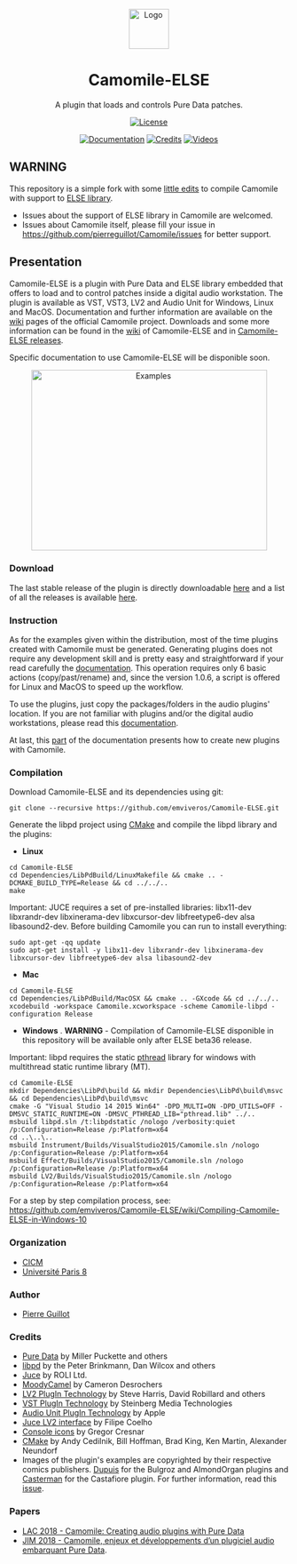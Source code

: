 <p align="center">
  <a href="https://github.com/pierreguillot/Camomile/wiki">
    <img src="https://user-images.githubusercontent.com/1409918/37906678-2b998b0a-3103-11e8-946a-10df0f3d2eca.png" alt="Logo" width=72 height=72>
  </a>
  <h1 align="center">Camomile-ELSE</h1>
  <p align="center">
    A plugin that loads and controls Pure Data patches.
  </p>
  <p align="center">
    <a href="https://github.com/pierreguillot/Camomile/blob/master/LICENSE"><img src="https://img.shields.io/badge/license-GPL--v3-blue.svg" alt="License"></a>
  </p>
  <p align="center">
    <a href="https://github.com/pierreguillot/Camomile/wiki"><img src="https://img.shields.io/badge/@-documentation-blue.svg" alt="Documentation"></a>
    <a href="https://github.com/pierreguillot/Camomile/wiki/Credits"><img src="https://img.shields.io/badge/@-credits-blue.svg" alt="Credits"></a>
    <a href="https://vimeo.com/album/4639971"><img src="https://img.shields.io/badge/@-videos-blue.svg" alt="Videos"></a>
  </p>
</p>

## WARNING
This repository is a simple fork with some [little edits](https://github.com/pierreguillot/Camomile/issues/214#issuecomment-704670696) to compile Camomile with support to [ELSE library](https://github.com/porres/pd-else).
- Issues about the support of ELSE library in Camomile are welcomed.
- Issues about Camomile itself, please fill your issue in https://github.com/pierreguillot/Camomile/issues for better support.

## Presentation

Camomile-ELSE is a plugin with Pure Data and ELSE library embedded that offers to load and to control patches inside a digital audio workstation. The plugin is available as VST, VST3, LV2 and Audio Unit for Windows, Linux and MacOS. Documentation and further information are available on the [wiki](https://github.com/pierreguillot/Camomile/wiki) pages of the official Camomile project. Downloads and some more information can be found in the [wiki](https://github.com/emviveros/Camomile-ELSE/wiki) of Camomile-ELSE and in [Camomile-ELSE releases](https://github.com/emviveros/Camomile-ELSE/releases).

Specific documentation to use Camomile-ELSE will be disponible soon.

<p align="center">
<img src="https://user-images.githubusercontent.com/1409918/35470969-05182302-0353-11e8-90b5-d37450206adf.png" alt="Examples" width=425 height=325>
</p>

### Download

The last stable release of the plugin is directly downloadable [here](https://github.com/emviveros/Camomile-ELSE/releases/latest) and a list of all the releases is available [here](https://github.com/emviveros/Camomile-ELSE/releases).

### Instruction

As for the examples given within the distribution, most of the time plugins created with Camomile must be generated. Generating plugins does not require any development skill and is pretty easy and straightforward if your read carefully the [documentation](https://github.com/pierreguillot/Camomile/wiki/How-to-generate-plugins). This operation requires only 6 basic actions (copy/past/rename) and, since the version 1.0.6, a script is offered for Linux and MacOS to speed up the workflow.

To use the plugins, just copy the packages/folders in the audio plugins' location. If you are not familiar with plugins and/or the digital audio workstations, please read this [documentation](https://github.com/pierreguillot/Camomile/wiki/How-to-install-plugins).

At last, this [part](https://github.com/pierreguillot/Camomile/wiki/How-to-create-new-plugins) of the documentation presents how to create new plugins with Camomile.

### Compilation

Download Camomile-ELSE and its dependencies using git:

```
git clone --recursive https://github.com/emviveros/Camomile-ELSE.git
```

Generate the libpd project using [CMake](https://cmake.org) and compile the libpd library and the plugins:

- **Linux**  
```
cd Camomile-ELSE
cd Dependencies/LibPdBuild/LinuxMakefile && cmake .. -DCMAKE_BUILD_TYPE=Release && cd ../../..
make
```
Important: JUCE requires a set of pre-installed libraries: libx11-dev libxrandr-dev libxinerama-dev libxcursor-dev libfreetype6-dev alsa libasound2-dev. Before building Camomile you can run to install everything:
```
sudo apt-get -qq update
sudo apt-get install -y libx11-dev libxrandr-dev libxinerama-dev libxcursor-dev libfreetype6-dev alsa libasound2-dev
```
- **Mac**
```
cd Camomile-ELSE
cd Dependencies/LibPdBuild/MacOSX && cmake .. -GXcode && cd ../../..
xcodebuild -workspace Camomile.xcworkspace -scheme Camomile-libpd -configuration Release
```
- **Windows**
.
**WARNING** - Compilation of Camomile-ELSE disponible in this repository will be available only after ELSE beta36 release.

Important: libpd requires the static [pthread](https://github.com/GerHobbelt/pthread-win32.git) library for windows with multithread static runtime library (MT).
```
cd Camomile-ELSE
mkdir Dependencies\LibPd\build && mkdir Dependencies\LibPd\build\msvc && cd Dependencies\LibPd\build\msvc
cmake -G "Visual Studio 14 2015 Win64" -DPD_MULTI=ON -DPD_UTILS=OFF -DMSVC_STATIC_RUNTIME=ON -DMSVC_PTHREAD_LIB="pthread.lib" ../..
msbuild libpd.sln /t:libpdstatic /nologo /verbosity:quiet /p:Configuration=Release /p:Platform=x64
cd ..\..\..
msbuild Instrument/Builds/VisualStudio2015/Camomile.sln /nologo /p:Configuration=Release /p:Platform=x64
msbuild Effect/Builds/VisualStudio2015/Camomile.sln /nologo /p:Configuration=Release /p:Platform=x64
msbuild LV2/Builds/VisualStudio2015/Camomile.sln /nologo /p:Configuration=Release /p:Platform=x64
```
For a step by step compilation process, see: https://github.com/emviveros/Camomile-ELSE/wiki/Compiling-Camomile-ELSE-in-Windows-10

### Organization

- [CICM](http://cicm.mshparisnord.org)
- [Université Paris 8](https://www.univ-paris8.fr)

### Author

- [Pierre Guillot](https://github.com/pierreguillot)

### Credits

- [Pure Data](http://msp.ucsd.edu/software.html) by Miller Puckette and others
- [libpd](http://libpd.cc) by the Peter Brinkmann, Dan Wilcox and others
- [Juce](https://github.com/WeAreROLI/JUCE) by ROLI Ltd.
- [MoodyCamel](https://github.com/cameron314/concurrentqueue) by Cameron Desrochers
- [LV2 PlugIn Technology](http://lv2plug.in) by Steve Harris, David Robillard and others
- [VST PlugIn Technology](https://www.steinberg.net/en/company/technologies/vst3.html) by Steinberg Media Technologies
- [Audio Unit PlugIn Technology](https://developer.apple.com/documentation/audiounit) by Apple
- [Juce LV2 interface](http://www.falktx.com) by Filipe Coelho
- [Console icons](https://www.flaticon.com/authors/gregor-cresnar) by Gregor Cresnar
- [CMake](https://cmake.org/) by Andy Cedilnik, Bill Hoffman, Brad King, Ken Martin, Alexander Neundorf
- Images of the plugin's examples are copyrighted by their respective comics publishers. [Dupuis](https://www.dupuis.com/) for the Bulgroz and AlmondOrgan plugins and [Casterman](https://www.casterman.com/) for the Castafiore plugin. For further information, read this [issue](https://github.com/pierreguillot/Camomile/issues/177).

### Papers

- [LAC 2018 - Camomile: Creating audio plugins with Pure Data](http://lac.linuxaudio.org/2018/pdf/44-paper.pdf)
- [JIM 2018 - Camomile, enjeux et développements d’un plugiciel audio embarquant Pure Data](https://hal.archives-ouvertes.fr/hal-01791392/document).
